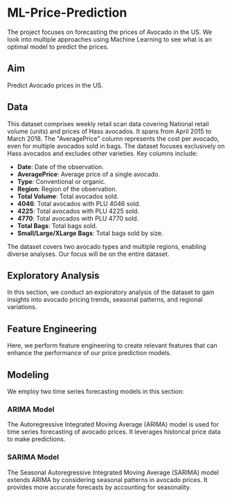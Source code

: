 # ML-Price-Prediction
The project focuses on forecasting the prices of Avocado in the US. We look into multiple approaches using Machine Learning to see what is an optimal model to predict the prices. 

## Aim
Predict Avocado prices in the US.

## Data
This dataset comprises weekly retail scan data covering National retail volume (units) and prices of Hass avocados. It spans from April 2015 to March 2018. The "AveragePrice" column represents the cost per avocado, even for multiple avocados sold in bags. The dataset focuses exclusively on Hass avocados and excludes other varieties. Key columns include:

- **Date**: Date of the observation.
- **AveragePrice**: Average price of a single avocado.
- **Type**: Conventional or organic.
- **Region**: Region of the observation.
- **Total Volume**: Total avocados sold.
- **4046**: Total avocados with PLU 4046 sold.
- **4225**: Total avocados with PLU 4225 sold.
- **4770**: Total avocados with PLU 4770 sold.
- **Total Bags**: Total bags sold.
- **Small/Large/XLarge Bags**: Total bags sold by size.

The dataset covers two avocado types and multiple regions, enabling diverse analyses. Our focus will be on the entire dataset.

## Exploratory Analysis
In this section, we conduct an exploratory analysis of the dataset to gain insights into avocado pricing trends, seasonal patterns, and regional variations.

## Feature Engineering
Here, we perform feature engineering to create relevant features that can enhance the performance of our price prediction models.

## Modeling
We employ two time series forecasting models in this section:

### ARIMA Model
The Autoregressive Integrated Moving Average (ARIMA) model is used for time series forecasting of avocado prices. It leverages historical price data to make predictions.

### SARIMA Model
The Seasonal Autoregressive Integrated Moving Average (SARIMA) model extends ARIMA by considering seasonal patterns in avocado prices. It provides more accurate forecasts by accounting for seasonality.

